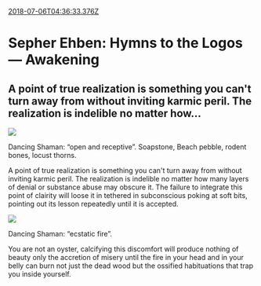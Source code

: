 [2018-07-06T04:36:33.376Z](https://medium.com//@jasonmedland/sepher-ehben-hymns-to-the-logos-awakening-533df9dddfdd)
# Sepher Ehben: Hymns to the Logos — Awakening
## A point of true realization is something you can't turn away from without inviting karmic peril. The realization is indelible no matter how…
![](https://cdn-images-1.medium.com/max/800/1*wUSQAE_HkX50TnbdhP07WQ.jpeg)

Dancing Shaman: “open and receptive”. Soapstone, Beach pebble, rodent bones, locust thorns.

A point of true realization is something you can't turn away from without inviting karmic peril. The realization is indelible no matter how many layers of denial or substance abuse may obscure it. The failure to integrate this point of clairity will loose it in tethered in subconscious poking at soft bits, pointing out its lesson repeatedly until it is accepted.

![](https://cdn-images-1.medium.com/max/800/1*4KEVG_VBUK3Z3fg4m00hPw.jpeg)

Dancing Shaman: “ecstatic fire”.

You are not an oyster, calcifying this discomfort will produce nothing of beauty only the accretion of misery until the fire in your head and in your belly can burn not just the dead wood but the ossified habituations that trap you inside yourself.